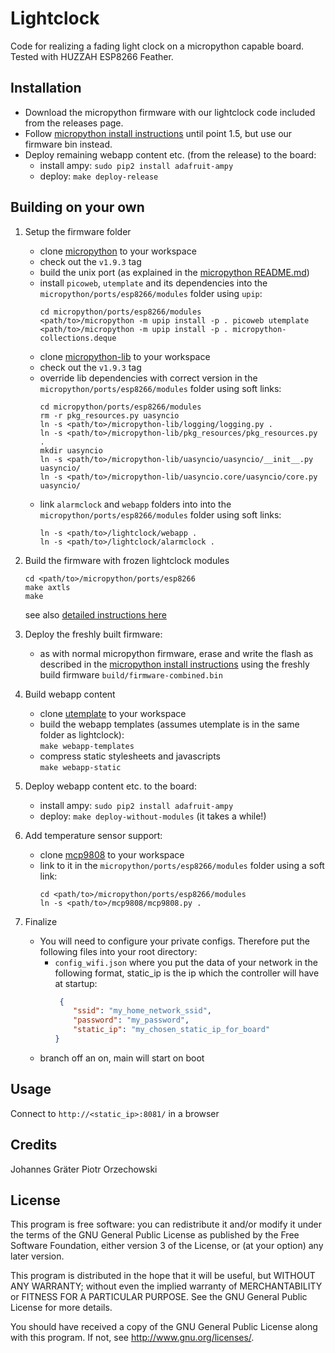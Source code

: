 # Lightclock

Code for realizing a fading light clock on a micropython capable board.
Tested with HUZZAH ESP8266 Feather.

## Installation

* Download the micropython firmware with our lightclock code included from the releases page.
* Follow [micropython install instructions](https://docs.micropython.org/en/latest/esp8266/esp8266/tutorial/intro.html) until point 1.5, but use our firmware bin instead.
* Deploy remaining webapp content etc. (from the release) to the board:
    * install ampy: `sudo pip2 install adafruit-ampy`
    * deploy: `make deploy-release`


## Building on your own

1. Setup the firmware folder
    * clone [micropython](https://github.com/micropython/micropython) to your workspace
    * check out the `v1.9.3` tag
    * build the unix port (as explained in the [micropython README.md](https://github.com/micropython/micropython/blob/master/README.md))
    * install `picoweb`, `utemplate` and its dependencies into the `micropython/ports/esp8266/modules` folder using `upip`:
      ```
      cd micropython/ports/esp8266/modules
      <path/to>/micropython -m upip install -p . picoweb utemplate
      <path/to>/micropython -m upip install -p . micropython-collections.deque
      ```
    * clone [micropython-lib](https://github.com/micropython/micropython-lib) to your workspace
    * check out the `v1.9.3` tag
    * override lib dependencies with correct version in the `micropython/ports/esp8266/modules` folder using soft links:
      ```
      cd micropython/ports/esp8266/modules
      rm -r pkg_resources.py uasyncio
      ln -s <path/to>/micropython-lib/logging/logging.py .
      ln -s <path/to>/micropython-lib/pkg_resources/pkg_resources.py .
      mkdir uasyncio
      ln -s <path/to>/micropython-lib/uasyncio/uasyncio/__init__.py uasyncio/
      ln -s <path/to>/micropython-lib/uasyncio.core/uasyncio/core.py uasyncio/
      ```
    * link `alarmclock` and `webapp` folders into into the `micropython/ports/esp8266/modules` folder using soft links:
      ```
      ln -s <path/to>/lightclock/webapp .
      ln -s <path/to>/lightclock/alarmclock .
      ```

2. Build the firmware with frozen lightclock modules
    ```
    cd <path/to>/micropython/ports/esp8266
    make axtls
    make
    ```
    see also [detailed instructions here](https://learn.adafruit.com/micropython-basics-loading-modules/frozen-modules)

3. Deploy the freshly built firmware:
    * as with normal micropython firmware, erase and write the flash as described in the [micropython install instructions](https://docs.micropython.org/en/latest/esp8266/esp8266/tutorial/intro.html) using the freshly build firmware `build/firmware-combined.bin` 

3. Build webapp content
    * clone [utemplate](https://github.com/pfalcon/utemplate) to your workspace
    * build the webapp templates (assumes utemplate is in the same folder as lightclock):  
    `make webapp-templates`
    * compress static stylesheets and javascripts  
    `make webapp-static`

3. Deploy webapp content etc. to the board:
    * install ampy: `sudo pip2 install adafruit-ampy`
    * deploy: `make deploy-without-modules` (it takes a while!)

3. Add temperature sensor support:
    * clone [mcp9808](https://github.com/patvdleer/micropython-mcp9808) to your workspace
    * link to it in the `micropython/ports/esp8266/modules` folder using a soft link:
      ```
      cd <path/to>/micropython/ports/esp8266/modules
      ln -s <path/to>/mcp9808/mcp9808.py .
      ```

4. Finalize
    * You will need to configure your private configs. Therefore put the following files into your root directory:
        * `config_wifi.json` where you put the data of your network in the following format, static_ip is the ip which the controller will have at startup:
            ```json
             {
                "ssid": "my_home_network_ssid",
                "password": "my_password",
                "static_ip": "my_chosen_static_ip_for_board"
            }   
            ```
    * branch off an on, main will start on boot


## Usage

Connect to `http://<static_ip>:8081/` in a browser

## Credits

Johannes Gräter
Piotr Orzechowski

## License

This program is free software: you can redistribute it and/or modify
it under the terms of the GNU General Public License as published by
the Free Software Foundation, either version 3 of the License, or
(at your option) any later version.

This program is distributed in the hope that it will be useful,
but WITHOUT ANY WARRANTY; without even the implied warranty of
MERCHANTABILITY or FITNESS FOR A PARTICULAR PURPOSE.  See the
GNU General Public License for more details.

You should have received a copy of the GNU General Public License
along with this program.  If not, see <http://www.gnu.org/licenses/>.
